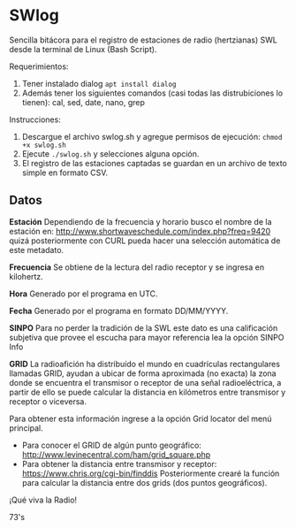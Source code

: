 # SWlog
Sencilla bitácora para el registro de estaciones de radio (hertzianas) SWL desde la terminal de Linux (Bash Script).

Requerimientos:

1. Tener instalado dialog `apt install dialog`
2. Además tener los siguientes comandos (casi todas las distrubiciones lo tienen): cal, sed, date, nano, grep


Instrucciones:

1. Descargue el archivo swlog.sh y agregue permisos de ejecución: `chmod +x swlog.sh`
2. Ejecute `./swlog.sh` y selecciones alguna opción.
3. El registro de las estaciones captadas se guardan en un archivo de texto simple en formato CSV.

Datos
------

**Estación**
Dependiendo de la frecuencia y horario busco el nombre de la estación en: http://www.shortwaveschedule.com/index.php?freq=9420 quizá posteriormente con CURL pueda hacer una selección automática de este metadato.

**Frecuencia**
Se obtiene de la lectura del radio receptor y se ingresa en kilohertz.

**Hora**
Generado por el programa en UTC.

**Fecha**
Generado por el programa en formato DD/MM/YYYY.

**SINPO**
Para no perder la tradición de la SWL este dato es una calificación subjetiva que provee el escucha para mayor referencia lea la opción SINPO Info

**GRID**
La radioafición ha distribuído el mundo en cuadrículas rectangulares llamadas GRID, ayudan a ubicar de forma aproximada (no exacta) la zona donde se encuentra el transmisor o receptor de una señal radioeléctrica, a partir de ello se puede calcular la distancia en kilómetros entre transmisor y receptor o viceversa.

Para obtener esta información ingrese a la opción Grid locator del menú principal.

* Para conocer el GRID de algún punto geográfico: http://www.levinecentral.com/ham/grid_square.php
* Para obtener la distancia entre transmisor y receptor: https://www.chris.org/cgi-bin/finddis Posteriormente crearé la función para calcular la distancia entre dos grids (dos puntos geográficos).



¡Qué viva la Radio!

73's
